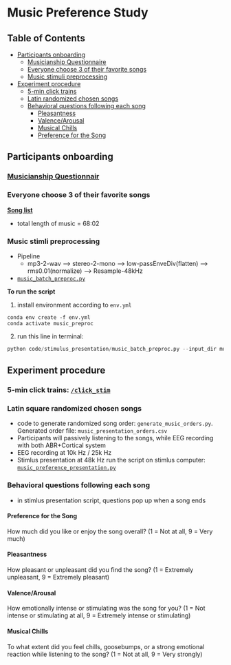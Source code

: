 # Music Preference Study

## Table of Contents
- [Participants onboarding](#participants-onboarding)
  - [Musicianship Questionnaire](#musicianship-questionnaire)
  - [Everyone choose 3 of their favorite songs](#everyone-choose-3-of-their-favorite-songs)
  - [Music stimuli preprocessing](#music-stimuli-preprocessing)
- [Experiment procedure](#experiment-procedure)
  - [5-min click trains](#5-min-click-trains)
  - [Latin randomized chosen songs](#latin-randomized-chosen-songs)
  - [Behavioral questions following each song](#behavioral-questions-following-each-song)
    - [Pleasantness](#pleasantness)
    - [Valence/Arousal](#valencearousal)
    - [Musical Chills](#musical-chills)
    - [Preference for the Song](#preference-for-the-song)

## Participants onboarding

### [Musicianship Questionnair]()

### Everyone choose 3 of their favorite songs
**[Song list](https://docs.google.com/spreadsheets/d/1YDDWKmQ6O3HpwoQeA3kcLaOXuhWvbGlxDFgny0Mv1zk/edit?gid=0#gid=0)**

- total length of music = 68:02

### Music stimli preprocessing
- Pipeline
    - mp3-2-wav -->
    stereo-2-mono -->
    low-passEnveDiv(flatten) --> rms0.01(normalize) 
    --> Resample-48kHz
- [`music_batch_preproc.py`](https://github.com/sasnl/music_preference/blob/main/code/stimulus_presentation/music_batch_preproc.py)

**To run the script**
1. install environment according to `env.yml`
```
conda env create -f env.yml
conda activate music_preproc
```
2. run this line in terminal:
```python
python code/stimulus_presentation/music_batch_preproc.py --input_dir music_stim/original --output_dir music_stim/preprocesed --no_trim
```
## Experiment procedure
### 5-min click trains: [`/click_stim`](https://github.com/sasnl/music_preference/tree/main/click_stim)
### Latin square randomized chosen songs
- code to generate randomized song order: `generate_music_orders.py`. Generated order file: `music_presentation_orders.csv`
- Participants will passively listening to the songs, while EEG recording with both ABR+Cortical system
- EEG recording at 10k Hz / 25k Hz
- Stimlus presentation at 48k Hz
run the script on stimlus computer: [`music_preference_presentation.py`](https://github.com/sasnl/music_preference/blob/main/code/stimulus_presentation/music_preference_presentation.py)
### Behavioral questions following each song
- in stimlus presentation script, questions pop up when a song ends
#### Preference for the Song
 How much did you like or enjoy the song overall?
 (1 = Not at all, 9 = Very much)
#### Pleasantness
 How pleasant or unpleasant did you find the song?
 (1 = Extremely unpleasant, 9 = Extremely pleasant)
#### Valence/Arousal
 How emotionally intense or stimulating was the song for you?
 (1 = Not intense or stimulating at all, 9 = Extremely intense or stimulating)
#### Musical Chills
 To what extent did you feel chills, goosebumps, or a strong emotional reaction while listening to the song?
 (1 = Not at all, 9 = Very strongly)